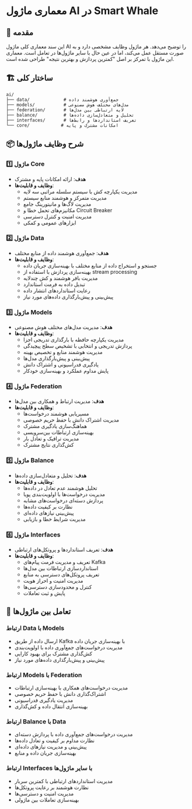 # معماری ماژول AI در Smart Whale

## 📌 مقدمه
این سند معماری کلی ماژول AI را توضیح می‌دهد. هر ماژول وظایف مشخصی دارد و به صورت مستقل عمل می‌کند، اما در عین حال با سایر ماژول‌ها در تعامل است. معماری این ماژول با تمرکز بر اصل "کمترین پردازش و بهترین نتیجه" طراحی شده است.

## 🏗️ ساختار کلی
```
ai/
├── data/             # جمع‌آوری هوشمند داده
├── models/           # مدل‌های مختلف هوش مصنوعی
├── federation/       # لایه ارتباطی بین مدل‌ها
├── balance/          # تحلیل و متعادل‌سازی داده‌ها
├── interfaces/       # تعریف استانداردها و رابط‌ها
└── core/            # امکانات مشترک و پایه
```

## 📦 شرح وظایف ماژول‌ها

### 1️⃣ ماژول Core
- **هدف**: ارائه امکانات پایه و مشترک
- **وظایف و قابلیت‌ها**:
  - مدیریت یکپارچه کش با سیستم سلسله مراتبی سه لایه
  - مدیریت متمرکز و هوشمند منابع سیستم
  - مدیریت لاگ‌ها و مانیتورینگ جامع
  - مکانیزم‌های تحمل خطا و Circuit Breaker
  - مدیریت امنیت و کنترل دسترسی
  - ابزارهای عمومی و کمکی

### 2️⃣ ماژول Data
- **هدف**: جمع‌آوری هوشمند داده از منابع مختلف
- **وظایف و قابلیت‌ها**:
  - جستجو و استخراج داده از منابع مختلف با بهینه‌سازی جریان داده
  - بهینه‌سازی پردازش با استفاده از stream processing
  - مدیریت بافر هوشمند و کش چندلایه
  - تبدیل داده به فرمت استاندارد
  - رعایت استانداردهای انتشار داده
  - پیش‌بینی و پیش‌بارگذاری داده‌های مورد نیاز

### 3️⃣ ماژول Models
- **هدف**: مدیریت مدل‌های مختلف هوش مصنوعی
- **وظایف و قابلیت‌ها**:
  - مدیریت یکپارچه حافظه با بارگذاری تدریجی اجزا
  - پردازش تدریجی و انتخابی با تشخیص سطح پیچیدگی
  - مدیریت هوشمند منابع و تخصیص بهینه
  - پیش‌بینی و پیش‌بارگذاری مدل‌ها
  - یادگیری فدراسیونی و اشتراک دانش
  - پایش مداوم عملکرد و بهینه‌سازی خودکار

### 4️⃣ ماژول Federation
- **هدف**: مدیریت ارتباط و همکاری بین مدل‌ها
- **وظایف و قابلیت‌ها**:
  - مسیریابی هوشمند درخواست‌ها
  - مدیریت اشتراک دانش با حفظ حریم خصوصی
  - هماهنگ‌سازی یادگیری مشترک
  - بهینه‌سازی ارتباطات بین‌سرویسی
  - مدیریت ترافیک و تعادل بار
  - کش‌گذاری نتایج مشترک

### 5️⃣ ماژول Balance
- **هدف**: تحلیل و متعادل‌سازی داده‌ها
- **وظایف و قابلیت‌ها**:
  - تحلیل هوشمند عدم تعادل در داده‌ها
  - مدیریت درخواست‌ها با اولویت‌بندی پویا
  - پردازش دسته‌ای درخواست‌های مشابه
  - نظارت بر کیفیت داده‌ها
  - پیش‌بینی نیازهای داده‌ای
  - مدیریت شرایط خطا و بازیابی

### 6️⃣ ماژول Interfaces
- **هدف**: تعریف استانداردها و پروتکل‌های ارتباطی
- **وظایف و قابلیت‌ها**:
  - تعریف و مدیریت فرمت پیام‌های Kafka
  - استانداردسازی ارتباطات بین مدل‌ها
  - تعریف پروتکل‌های دسترسی به منابع
  - مدیریت امنیت و احراز هویت
  - کنترل و محدودسازی دسترسی‌ها
  - پایش و ثبت تعاملات

## 🔄 تعامل بین ماژول‌ها

### ارتباط Data با Models
- ارسال داده از طریق Kafka با بهینه‌سازی جریان داده
- مدیریت درخواست‌های جمع‌آوری داده با اولویت‌بندی
- کش‌گذاری مشترک برای بهبود کارایی
- پیش‌بینی و پیش‌بارگذاری داده‌های مورد نیاز

### ارتباط Models با Federation
- مدیریت درخواست‌های همکاری با بهینه‌سازی ارتباطات
- اشتراک‌گذاری دانش با حفظ حریم خصوصی
- مدیریت یادگیری فدراسیونی
- بهینه‌سازی انتقال داده و کش‌گذاری

### ارتباط Balance با Data
- مدیریت درخواست‌های جمع‌آوری داده با پردازش دسته‌ای
- نظارت مداوم بر کیفیت و تعادل داده‌ها
- پیش‌بینی و مدیریت نیازهای داده‌ای
- بهینه‌سازی جریان داده و منابع

### ارتباط Interfaces با سایر ماژول‌ها
- مدیریت استانداردهای ارتباطی با کمترین سربار
- نظارت هوشمند بر رعایت پروتکل‌ها
- مدیریت امنیت و دسترسی‌ها
- بهینه‌سازی تعاملات بین ماژولی